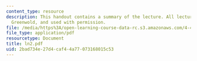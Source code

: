 ```yaml
---
content_type: resource
description: This handout contains a summary of the lecture. All lectures are by Simon
  Greenwold, and used with permission.
file: /media/https%3A/open-learning-course-data-rc.s3.amazonaws.com/4-491-form-finding-and-structural-optimization-gaudi-workshop-fall-2004/2bad734e27d4caf44a77073168015c53_ln2.pdf
file_type: application/pdf
resourcetype: Document
title: ln2.pdf
uid: 2bad734e-27d4-caf4-4a77-073168015c53
---
```

